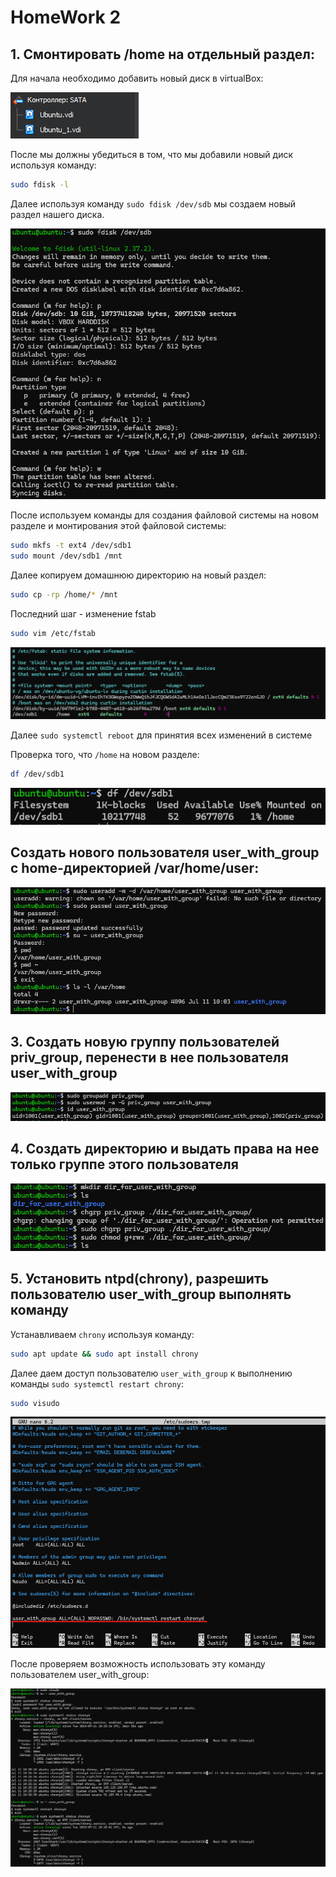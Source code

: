 # HomeWork 2

## 1. Смонтировать /home на отдельный раздел:

Для начала необходимо добавить новый диск в virtualBox:

![second_hard](screenshots/second_hard.png)

После мы должны убедиться в том, что мы добавили новый диск используя команду:

```bash
sudo fdisk -l
```

Далее используя команду ```sudo fdisk /dev/sdb``` мы создаем новый раздел нашего диска.

![creatingNewPartition](screenshots/creatingNewPartition.png)

После используем команды для создания файловой системы на новом разделе и монтирования этой файловой системы:

```bash
sudo mkfs -t ext4 /dev/sdb1
sudo mount /dev/sdb1 /mnt
```

Далее копируем домашнюю директорию на новый раздел:

```bash
sudo cp -rp /home/* /mnt
```

Последний шаг - изменение fstab

```bash
sudo vim /etc/fstab
```

![editingFstab](screenshots/editingFstab.png)

Далее ```sudo systemctl reboot``` для принятия всех изменений в системе

Проверка того, что ```/home``` на новом разделе:

```bash
df /dev/sdb1
```

![lastCheckHome](screenshots/lastCheckHome.png)

## Создать нового пользователя user_with_group с home-директорией /var/home/user:

![secondTask](screenshots/secondTask.png)

## 3. Создать новую группу пользователей priv_group, перенести в нее пользователя user_with_group

![thirdTask](screenshots/thirdTask.png)

## 4. Cоздать директорию и выдать права на нее только группе этого пользователя

![fourthTask](screenshots/fourthTask.png)

## 5. Установить ntpd(chrony), разрешить пользователю user_with_group выполнять команду 

Устанавливаем ```chrony``` используя команду:

```bash
sudo apt update && sudo apt install chrony
```

Далее даем доступ пользователю ```user_with_group``` к выполнению команды ```sudo systemctl restart chrony```:

```bash
sudo visudo
```

![sudoVisudo](screenshots/sudoVisudo.png)

После проверяем возможность использовать эту команду пользователем user_with_group:

![fifthTask](screenshots/fifthTask.png)
